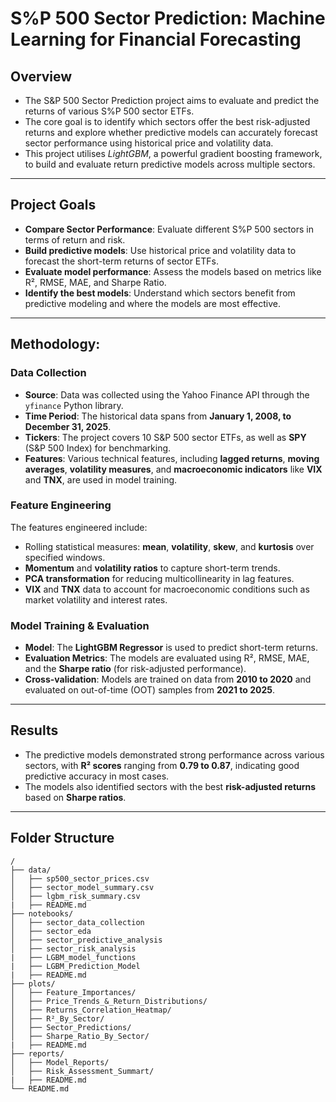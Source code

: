 # S%P 500 Sector Prediction: Machine Learning for Financial Forecasting

## Overview 

- The S&P 500 Sector Prediction project aims to evaluate and predict the returns of various S%P 500 sector ETFs.
- The core goal is to identify which sectors offer the best risk-adjusted returns and explore whether predictive models can accurately forecast sector performance using historical price and volatility data.
- This project utilises *LightGBM*, a powerful gradient boosting framework, to build and evaluate return predictive models across multiple sectors.

---

## Project Goals

- **Compare Sector Performance**: Evaluate different S%P 500 sectors in terms of return and risk.
- **Build predictive models**: Use historical price and volatility data to forecast the short-term returns of sector ETFs.
- **Evaluate model performance**: Assess the models based on metrics like R², RMSE, MAE, and Sharpe Ratio.
- **Identify the best models**: Understand which sectors benefit from predictive modeling and where the models are most effective.

---

## Methodology:

### Data Collection
- **Source**: Data was collected using the Yahoo Finance API through the `yfinance` Python library.
- **Time Period**: The historical data spans from **January 1, 2008, to December 31, 2025**.
- **Tickers**: The project covers 10 S&P 500 sector ETFs, as well as **SPY** (S&P 500 Index) for benchmarking.
- **Features**: Various technical features, including **lagged returns**, **moving averages**, **volatility measures**, and **macroeconomic indicators** like **VIX** and **TNX**, are used in model training.

### Feature Engineering
The features engineered include:
- Rolling statistical measures: **mean**, **volatility**, **skew**, and **kurtosis** over specified windows.
- **Momentum** and **volatility ratios** to capture short-term trends.
- **PCA transformation** for reducing multicollinearity in lag features.
- **VIX** and **TNX** data to account for macroeconomic conditions such as market volatility and interest rates.

### Model Training & Evaluation
- **Model**: The **LightGBM Regressor** is used to predict short-term returns.
- **Evaluation Metrics**: The models are evaluated using R², RMSE, MAE, and the **Sharpe ratio** (for risk-adjusted performance).
- **Cross-validation**: Models are trained on data from **2010 to 2020** and evaluated on out-of-time (OOT) samples from **2021 to 2025**.

---

## Results

- The predictive models demonstrated strong performance across various sectors, with **R² scores** ranging from **0.79 to 0.87**, indicating good predictive accuracy in most cases.
- The models also identified sectors with the best **risk-adjusted returns** based on **Sharpe ratios**.

---

## Folder Structure

```plaintext
/
├── data/
│   ├── sp500_sector_prices.csv             
│   ├── sector_model_summary.csv            
│   ├── lgbm_risk_summary.csv
|   ├── README.md                       
├── notebooks/
│   ├── sector_data_collection      
│   ├── sector_eda                  
│   ├── sector_predictive_analysis
│   ├── sector_risk_analysis
|   ├── LGBM_model_functions
|   ├── LGBM_Prediction_Model
|   ├── README.md     
├── plots/
│   ├── Feature_Importances/               
│   ├── Price_Trends_&_Return_Distributions/ 
│   ├── Returns_Correlation_Heatmap/       
│   ├── R²_By_Sector/                     
│   ├── Sector_Predictions/               
│   ├── Sharpe_Ratio_By_Sector/
|   ├── README.md           
├── reports/
│   ├── Model_Reports/                    
│   ├── Risk_Assessment_Summart/
|   ├── README.md            
└── README.md                             
